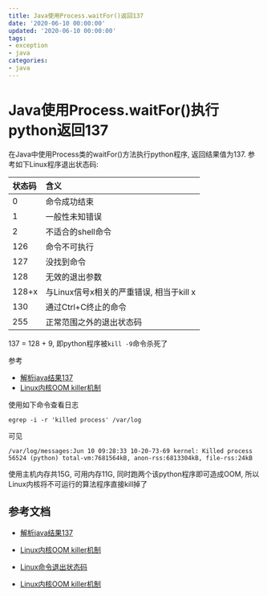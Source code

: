 ```yaml
---
title: Java使用Process.waitFor()返回137
date: '2020-06-10 00:00:00'
updated: '2020-06-10 00:00:00'
tags:
- exception
- java
categories:
- java
---
```


# Java使用Process.waitFor()执行python返回137

在Java中使用Process类的waitFor()方法执行python程序, 返回结果值为137. 参考如下Linux程序退出状态码:

| 状态码 | 含义                                     |
| :----- | :--------------------------------------- |
| 0      | 命令成功结束                             |
| 1      | 一般性未知错误                           |
| 2      | 不适合的shell命令                        |
| 126    | 命令不可执行                             |
| 127    | 没找到命令                               |
| 128    | 无效的退出参数                           |
| 128+x  | 与Linux信号x相关的严重错误, 相当于kill x |
| 130    | 通过Ctrl+C终止的命令                     |
| 255    | 正常范围之外的退出状态码                 |

137 = 128 + 9, 即python程序被`kill -9`命令杀死了

参考

- [解析java结果137](https://www.jb51.cc/java/122123.html)
- [Linux内核OOM killer机制](https://blog.csdn.net/s_lisheng/article/details/82192613)

使用如下命令查看日志

```shell
egrep -i -r 'killed process' /var/log
```

可见

```
/var/log/messages:Jun 10 09:28:33 10-20-73-69 kernel: Killed process 56524 (python) total-vm:7681564kB, anon-rss:6813304kB, file-rss:24kB
```

使用主机内存共15G, 可用内存11G, 同时跑两个该python程序即可造成OOM, 所以Linux内核将不可运行的算法程序直接kill掉了

## 参考文档

- [解析java结果137](https://www.jb51.cc/java/122123.html)
- [Linux内核OOM killer机制](https://blog.csdn.net/s_lisheng/article/details/82192613)

- [Linux命令退出状态码](http:)
- [Linux内核OOM killer机制](http:)
